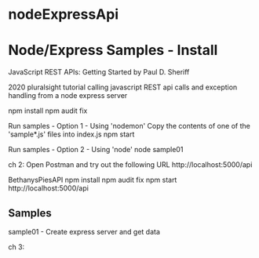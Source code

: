 # nodeExpressApi

Node/Express Samples - Install
===========================================================

JavaScript REST APIs: Getting Started
by Paul D. Sheriff

2020 pluralsight tutorial calling javascript REST api calls and exception handling from a node express server

npm install
  npm audit fix

Run samples - Option 1 - Using 'nodemon'
	Copy the contents of one of the 'sample*.js' files into index.js
	npm start

Run samples - Option 2 - Using 'node'
	node sample01

ch 2:
Open Postman and try out the following URL
  http://localhost:5000/api

BethanysPiesAPI
npm install
  npm audit fix
	   npm start
http://localhost:5000/api

Samples
----------------------------------------------------------------------
sample01 - Create express server and get data

ch 3: 
